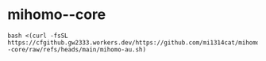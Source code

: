# mihomo--core
```
bash <(curl -fsSL https://cfgithub.gw2333.workers.dev/https://github.com/mi1314cat/mihomo--core/raw/refs/heads/main/mihomo-au.sh)
```
